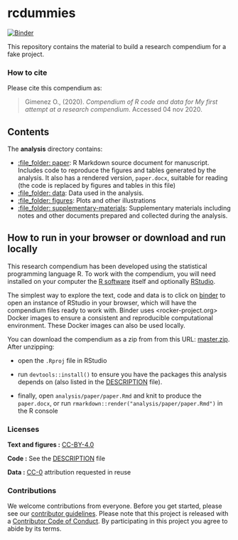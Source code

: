 
<!-- README.md is generated from README.Rmd. Please edit that file -->

# rcdummies

[![Binder](https://mybinder.org/badge_logo.svg)](https://mybinder.org/v2/gh/oliviergimenez/rcdummies/master?urlpath=rstudio)

This repository contains the material to build a research compendium for
a fake project.

### How to cite

Please cite this compendium as:

> Gimenez O., (2020). *Compendium of R code and data for My first
> attempt at a research compendium*. Accessed 04 nov 2020.

## Contents

The **analysis** directory contains:

  - [:file\_folder: paper](/analysis/paper): R Markdown source document
    for manuscript. Includes code to reproduce the figures and tables
    generated by the analysis. It also has a rendered version,
    `paper.docx`, suitable for reading (the code is replaced by figures
    and tables in this file)
  - [:file\_folder: data](/analysis/data): Data used in the analysis.
  - [:file\_folder: figures](/analysis/figures): Plots and other
    illustrations
  - [:file\_folder:
    supplementary-materials](/analysis/supplementary-materials):
    Supplementary materials including notes and other documents prepared
    and collected during the analysis.

## How to run in your browser or download and run locally

This research compendium has been developed using the statistical
programming language R. To work with the compendium, you will need
installed on your computer the [R
software](https://cloud.r-project.org/) itself and optionally
[RStudio](https://rstudio.com/products/rstudio/download/).

The simplest way to explore the text, code and data is to click on
[binder](https://mybinder.org/v2/gh/oliviergimenez/rcdummies/master?urlpath=rstudio)
to open an instance of RStudio in your browser, which will have the
compendium files ready to work with. Binder uses \<rocker-project.org\>
Docker images to ensure a consistent and reproducible computational
environment. These Docker images can also be used locally.

You can download the compendium as a zip from from this URL:
[master.zip](/archive/master.zip). After unzipping:

  - open the `.Rproj` file in RStudio

  - run `devtools::install()` to ensure you have the packages this
    analysis depends on (also listed in the [DESCRIPTION](/DESCRIPTION)
    file).

  - finally, open `analysis/paper/paper.Rmd` and knit to produce the
    `paper.docx`, or run `rmarkdown::render("analysis/paper/paper.Rmd")`
    in the R console

### Licenses

**Text and figures :**
[CC-BY-4.0](http://creativecommons.org/licenses/by/4.0/)

**Code :** See the [DESCRIPTION](DESCRIPTION) file

**Data :** [CC-0](http://creativecommons.org/publicdomain/zero/1.0/)
attribution requested in reuse

### Contributions

We welcome contributions from everyone. Before you get started, please
see our [contributor guidelines](CONTRIBUTING.md). Please note that this
project is released with a [Contributor Code of Conduct](CONDUCT.md). By
participating in this project you agree to abide by its terms.
